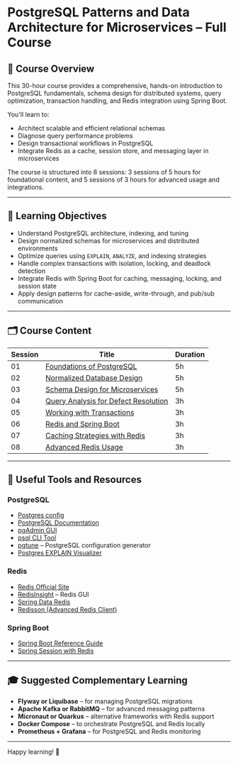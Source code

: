 # PostgreSQL Patterns and Data Architecture for Microservices – Full Course

## 📘 Course Overview

This 30-hour course provides a comprehensive, hands-on introduction to PostgreSQL fundamentals, schema design for distributed systems, query optimization, transaction handling, and Redis integration using Spring Boot.

You'll learn to:

- Architect scalable and efficient relational schemas
- Diagnose query performance problems
- Design transactional workflows in PostgreSQL
- Integrate Redis as a cache, session store, and messaging layer in microservices

The course is structured into 8 sessions: 3 sessions of 5 hours for foundational content, and 5 sessions of 3 hours for advanced usage and integrations.

---

## 🎯 Learning Objectives

- Understand PostgreSQL architecture, indexing, and tuning
- Design normalized schemas for microservices and distributed environments
- Optimize queries using `EXPLAIN`, `ANALYZE`, and indexing strategies
- Handle complex transactions with isolation, locking, and deadlock detection
- Integrate Redis with Spring Boot for caching, messaging, locking, and session state
- Apply design patterns for cache-aside, write-through, and pub/sub communication

---

## 🗂️ Course Content

| Session | Title                                           | Duration |
|---------|--------------------------------------------------|----------|
| 01      | [Foundations of PostgreSQL](session-01.md)      | 5h       |
| 02      | [Normalized Database Design](session-02.md)     | 5h       |
| 03      | [Schema Design for Microservices](session-03.md)| 5h       |
| 04      | [Query Analysis for Defect Resolution](session-04.md) | 3h  |
| 05      | [Working with Transactions](session-05.md)      | 3h       |
| 06      | [Redis and Spring Boot](session-06.md)          | 3h       |
| 07      | [Caching Strategies with Redis](session-07.md)  | 3h       |
| 08      | [Advanced Redis Usage](session-08.md)           | 3h       |

---

## 🔗 Useful Tools and Resources

### PostgreSQL

- [Postgres config](postgres-config-parameters.md)
- [PostgreSQL Documentation](https://www.postgresql.org/docs/)
- [pgAdmin GUI](https://www.pgadmin.org/)
- [psql CLI Tool](https://www.postgresql.org/docs/current/app-psql.html)
- [pgtune](https://pgtune.leopard.in.ua/) – PostgreSQL configuration generator
- [Postgres EXPLAIN Visualizer](https://tatiyants.com/pev/)

### Redis

- [Redis Official Site](https://redis.io/)
- [RedisInsight](https://redis.com/redis-enterprise/redis-insight/) – Redis GUI
- [Spring Data Redis](https://docs.spring.io/spring-data/redis/docs/current/reference/html/)
- [Redisson (Advanced Redis Client)](https://github.com/redisson/redisson)

### Spring Boot

- [Spring Boot Reference Guide](https://docs.spring.io/spring-boot/docs/current/reference/html/)
- [Spring Session with Redis](https://docs.spring.io/spring-session/reference/)

---

## 🎓 Suggested Complementary Learning

- **Flyway or Liquibase** – for managing PostgreSQL migrations
- **Apache Kafka or RabbitMQ** – for advanced messaging patterns
- **Micronaut or Quarkus** – alternative frameworks with Redis support
- **Docker Compose** – to orchestrate PostgreSQL and Redis locally
- **Prometheus + Grafana** – for PostgreSQL and Redis monitoring

---

Happy learning! 🚀

